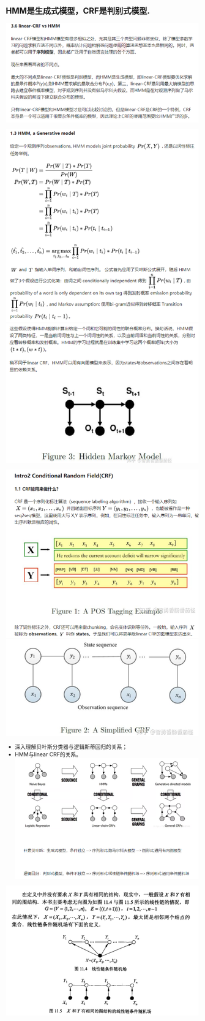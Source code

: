 ## HMM是生成式模型，CRF是判别式模型.
![avater](HMM_linear_CRF.png)

![avater](HMM.png)
![avater](HMM状态图.png)


![avater](CRF.png)
![avater](simplified_CRF.png)

* 深入理解贝叶斯分类器与逻辑斯蒂回归的关系；
* HMM与linear CRF的关系。
![avater](Bayes_LR&&HMM_linearCRF.png)

![avater](李航_线性条件随机场定义.png)
